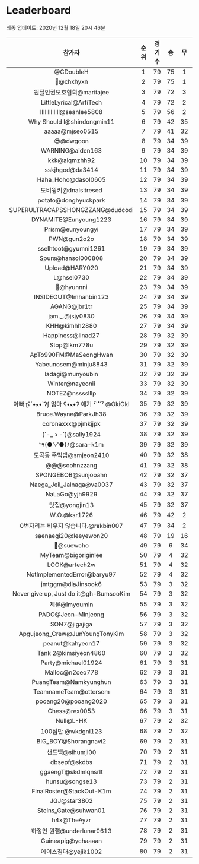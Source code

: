# Leaderboard
최종 업데이트: 2020년 12월 18일 20시 46분




| 참가자 | 순위 | 경기수 | 승 | 무 | 패 | 승점 |
|:---:|:---:|:---:|:---:|:---:|:---:|:---:|
| @CDoubleH | 1 | 79 | 75 | 1 | 3 | 226 |
| 👑@chxhyxn | 2 | 79 | 75 | 1 | 3 | 226 |
| 원딜인권보호협회@maritajee | 3 | 79 | 72 | 3 | 4 | 219 |
| LittleLyrical@ArfiTech | 4 | 79 | 72 | 2 | 5 | 218 |
| lIIIlllIlIlIl@seanlee5808 | 5 | 79 | 56 | 2 | 21 | 170 |
| Why Should I@shindongmin11 | 6 | 79 | 42 | 35 | 2 | 161 |
| aaaaa@mjseo0515 | 7 | 79 | 41 | 32 | 6 | 155 |
| 😎@dwgoon | 8 | 79 | 34 | 39 | 6 | 141 |
| WARNING@aiden163 | 9 | 79 | 34 | 39 | 6 | 141 |
| kkk@alqmzhh92 | 10 | 79 | 34 | 39 | 6 | 141 |
| sskjhgod@da3414 | 11 | 79 | 34 | 39 | 6 | 141 |
| Haha_Hoho@dasol0605 | 12 | 79 | 34 | 39 | 6 | 141 |
| 도비윙키@dnalsitresed | 13 | 79 | 34 | 39 | 6 | 141 |
| potato@donghyuckpark | 14 | 79 | 34 | 39 | 6 | 141 |
| SUPERULTRACAPSSHONGZZANG@dudcodi | 15 | 79 | 34 | 39 | 6 | 141 |
| DYNAMITE@Eunyoung1223 | 16 | 79 | 34 | 39 | 6 | 141 |
| Prism@eunyoungyi | 17 | 79 | 34 | 39 | 6 | 141 |
| PWN@gun2o2o | 18 | 79 | 34 | 39 | 6 | 141 |
| sselhtoot@gyumni1261 | 19 | 79 | 34 | 39 | 6 | 141 |
| Spurs@hansol000808 | 20 | 79 | 34 | 39 | 6 | 141 |
| Upload@HARY020 | 21 | 79 | 34 | 39 | 6 | 141 |
| L@hsel0730 | 22 | 79 | 34 | 39 | 6 | 141 |
| 🐻@hyunnni | 23 | 79 | 34 | 39 | 6 | 141 |
| INSIDEOUT@Imhanbin123 | 24 | 79 | 34 | 39 | 6 | 141 |
| AGANG@jbr1tr | 25 | 79 | 34 | 39 | 6 | 141 |
| jam._.@jsjy0830 | 26 | 79 | 34 | 39 | 6 | 141 |
| KHH@kimhh2880 | 27 | 79 | 34 | 39 | 6 | 141 |
| Happiness@linad27 | 28 | 79 | 32 | 39 | 8 | 135 |
| Stop@lkm778u | 29 | 79 | 32 | 39 | 8 | 135 |
| ApTo990FM@MaSeongHwan | 30 | 79 | 32 | 39 | 8 | 135 |
| Yabeunosem@minju8843 | 31 | 79 | 32 | 39 | 8 | 135 |
| ladagi@munyoubin | 32 | 79 | 32 | 39 | 8 | 135 |
| Winter@nayeonii | 33 | 79 | 32 | 39 | 8 | 135 |
| NOTEZ@nsssslllp | 34 | 79 | 32 | 39 | 8 | 135 |
|  아빠  ʅʕ´•ﻌ•`ʔʃ  엄마 ʕ•ﻌ•ʔ 애기 ˁ˙˟˙ˀ @OkiOkl | 35 | 79 | 32 | 39 | 8 | 135 |
| Bruce.Wayne@ParkJh38 | 36 | 79 | 32 | 39 | 8 | 135 |
| coronaxxx@pjmkjjpk | 37 | 79 | 32 | 39 | 8 | 135 |
| (´-_ゝ-`)@sally1924 | 38 | 79 | 32 | 39 | 8 | 135 |
| ◝٩(●'▿'●)۶@sara-k1m | 39 | 79 | 32 | 39 | 8 | 135 |
| 도곡동 주먹밥@smjeon2410 | 40 | 79 | 32 | 38 | 9 | 134 |
| @@@soohnzzang | 41 | 79 | 32 | 38 | 9 | 134 |
| SPONGEBOB@sunjooahn | 42 | 79 | 32 | 37 | 10 | 133 |
| Naega_Jeil_Jalnaga@va0037 | 43 | 79 | 32 | 37 | 10 | 133 |
| NaLaGo@yjh9929 | 44 | 79 | 32 | 37 | 10 | 133 |
| 맛집@yongjin13 | 45 | 79 | 32 | 37 | 10 | 133 |
| W.O.@ksr1726 | 46 | 79 | 42 | 2 | 35 | 128 |
| 0번자리는 비우지 않습니다.@rakbin007 | 47 | 79 | 34 | 2 | 43 | 104 |
| saenaegi20@leeyewon20 | 48 | 79 | 19 | 16 | 44 | 73 |
| 👏@suewcho | 49 | 79 | 6 | 34 | 39 | 52 |
| MyTeam@bigoriginlee | 50 | 79 | 4 | 32 | 43 | 44 |
| LOOK@artech2w | 51 | 79 | 4 | 32 | 43 | 44 |
| NotImplementedError@baryu97 | 52 | 79 | 4 | 32 | 43 | 44 |
| jmtggm@dlaJinsook6 | 53 | 79 | 3 | 32 | 44 | 41 |
| Never give up, Just do it@gh-BumsooKim | 54 | 79 | 3 | 32 | 44 | 41 |
| 제물@imyoumin | 55 | 79 | 3 | 32 | 44 | 41 |
| PADO@Jeon-Minjeong | 56 | 79 | 3 | 32 | 44 | 41 |
| SON7@jigajiga | 57 | 79 | 3 | 32 | 44 | 41 |
| Apgujeong_Crew@JunYoungTonyKim | 58 | 79 | 3 | 32 | 44 | 41 |
| peanut@kahyeon17 | 59 | 79 | 3 | 32 | 44 | 41 |
| Tank 2@kimsiyeon4860 | 60 | 79 | 3 | 32 | 44 | 41 |
| Party@michael01924 | 61 | 79 | 3 | 31 | 45 | 40 |
| Malloc@n2ceo778 | 62 | 79 | 3 | 31 | 45 | 40 |
| PuangTeam@Namkyunghun | 63 | 79 | 3 | 31 | 45 | 40 |
| TeamnameTeam@ottersem | 64 | 79 | 3 | 31 | 45 | 40 |
| pooang20@pooang2020 | 65 | 79 | 3 | 31 | 45 | 40 |
| Chess@rex0053 | 66 | 79 | 3 | 31 | 45 | 40 |
| Null@L-HK | 67 | 79 | 2 | 32 | 45 | 38 |
| 100점만 @wkdgnl123 | 68 | 79 | 2 | 32 | 45 | 38 |
| BIG_BOY@Shorangnavi2 | 69 | 79 | 2 | 31 | 46 | 37 |
| 샌드백@sihumji00 | 70 | 79 | 2 | 31 | 46 | 37 |
| dbsepf@skdbs | 71 | 79 | 2 | 31 | 46 | 37 |
| ggaengT@skdmlqnsrlt | 72 | 79 | 2 | 31 | 46 | 37 |
| hunsu@songse13 | 73 | 79 | 2 | 31 | 46 | 37 |
| FinalRoster@StackOut-K1m | 74 | 79 | 2 | 31 | 46 | 37 |
| JGJ@star3802 | 75 | 79 | 2 | 31 | 46 | 37 |
| Steins_Gate@suhwan01 | 76 | 79 | 2 | 31 | 46 | 37 |
| h4x@TheAyzr | 77 | 79 | 2 | 31 | 46 | 37 |
| 하정언 원챔@underlunar0613 | 78 | 79 | 2 | 31 | 46 | 37 |
| Guineapig@ychaaaan | 79 | 79 | 2 | 31 | 46 | 37 |
| 에이스침대@yejik1002 | 80 | 79 | 2 | 31 | 46 | 37 |